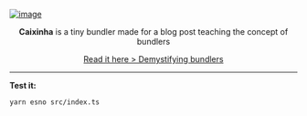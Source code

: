 [![image](https://github.com/user-attachments/assets/b81ca581-1994-4bc7-9134-e8813bbe85a0)](https://rena.to/blog/demystifying-bundlers)

<p align="center"><b>Caixinha</b> is a tiny bundler made for a blog post teaching the concept of bundlers</p>


<p align="center"><a href="https://rena.to/blog/demystifying-bundlers">Read it here > Demystifying bundlers</a></p>

---

**Test it:**  

```
yarn esno src/index.ts
```
